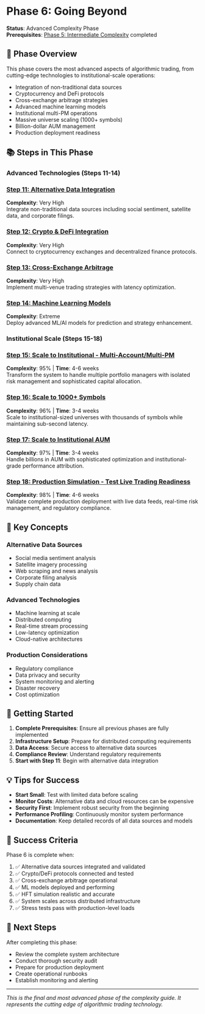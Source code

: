 # Phase 6: Going Beyond

**Status**: Advanced Complexity Phase  
**Prerequisites**: [Phase 5: Intermediate Complexity](../05-intermediate-complexity/README.md) completed

## 🎯 Phase Overview

This phase covers the most advanced aspects of algorithmic trading, from cutting-edge technologies to institutional-scale operations:
- Integration of non-traditional data sources
- Cryptocurrency and DeFi protocols
- Cross-exchange arbitrage strategies
- Advanced machine learning models
- Institutional multi-PM operations
- Massive universe scaling (1000+ symbols)
- Billion-dollar AUM management
- Production deployment readiness

## 📚 Steps in This Phase

### Advanced Technologies (Steps 11-14)

### [Step 11: Alternative Data Integration](step-11-alternative-data.md)
**Complexity**: Very High  
Integrate non-traditional data sources including social sentiment, satellite data, and corporate filings.

### [Step 12: Crypto & DeFi Integration](step-12-crypto-defi.md)
**Complexity**: Very High  
Connect to cryptocurrency exchanges and decentralized finance protocols.

### [Step 13: Cross-Exchange Arbitrage](step-13-cross-exchange-arbitrage.md)
**Complexity**: Very High  
Implement multi-venue trading strategies with latency optimization.

### [Step 14: Machine Learning Models](step-14-ml-models.md)
**Complexity**: Extreme  
Deploy advanced ML/AI models for prediction and strategy enhancement.

### Institutional Scale (Steps 15-18)

### [Step 15: Scale to Institutional - Multi-Account/Multi-PM](step-15-institutional-scale.md)
**Complexity**: 95% | **Time**: 4-6 weeks  
Transform the system to handle multiple portfolio managers with isolated risk management and sophisticated capital allocation.

### [Step 16: Scale to 1000+ Symbols](step-16-massive-universe.md)
**Complexity**: 96% | **Time**: 3-4 weeks  
Scale to institutional-sized universes with thousands of symbols while maintaining sub-second latency.

### [Step 17: Scale to Institutional AUM](step-17-institutional-aum.md)
**Complexity**: 97% | **Time**: 3-4 weeks  
Handle billions in AUM with sophisticated optimization and institutional-grade performance attribution.

### [Step 18: Production Simulation - Test Live Trading Readiness](step-18-production-simulation.md)
**Complexity**: 98% | **Time**: 4-6 weeks  
Validate complete production deployment with live data feeds, real-time risk management, and regulatory compliance.

## 🔑 Key Concepts

### Alternative Data Sources
- Social media sentiment analysis
- Satellite imagery processing
- Web scraping and news analysis
- Corporate filing analysis
- Supply chain data

### Advanced Technologies
- Machine learning at scale
- Distributed computing
- Real-time stream processing
- Low-latency optimization
- Cloud-native architectures

### Production Considerations
- Regulatory compliance
- Data privacy and security
- System monitoring and alerting
- Disaster recovery
- Cost optimization

## 🚦 Getting Started

1. **Complete Prerequisites**: Ensure all previous phases are fully implemented
2. **Infrastructure Setup**: Prepare for distributed computing requirements
3. **Data Access**: Secure access to alternative data sources
4. **Compliance Review**: Understand regulatory requirements
5. **Start with Step 11**: Begin with alternative data integration

## 💡 Tips for Success

- **Start Small**: Test with limited data before scaling
- **Monitor Costs**: Alternative data and cloud resources can be expensive
- **Security First**: Implement robust security from the beginning
- **Performance Profiling**: Continuously monitor system performance
- **Documentation**: Keep detailed records of all data sources and models

## 🎯 Success Criteria

Phase 6 is complete when:
1. ✅ Alternative data sources integrated and validated
2. ✅ Crypto/DeFi protocols connected and tested
3. ✅ Cross-exchange arbitrage operational
4. ✅ ML models deployed and performing
5. ✅ HFT simulation realistic and accurate
6. ✅ System scales across distributed infrastructure
7. ✅ Stress tests pass with production-level loads

## 🚀 Next Steps

After completing this phase:
- Review the complete system architecture
- Conduct thorough security audit
- Prepare for production deployment
- Create operational runbooks
- Establish monitoring and alerting

---

*This is the final and most advanced phase of the complexity guide. It represents the cutting edge of algorithmic trading technology.*